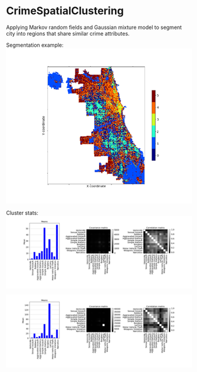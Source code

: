 # CrimeSpatialClustering
Applying Markov random fields and Gaussian mixture model to segment city into regions that share similar crime attributes.

Segmentation example:
![alt text](https://github.com/xiaomuliu/CrimeSpatialClustering/blob/master/Figures/GMRF_seg_N6_b01.png)

Cluster stats:
![alt text](https://github.com/xiaomuliu/CrimeSpatialClustering/blob/master/Figures/N6b01_Cluster2_stats.png)

![alt text](https://github.com/xiaomuliu/CrimeSpatialClustering/blob/master/Figures/N6b01_Cluster3_stats.png)
